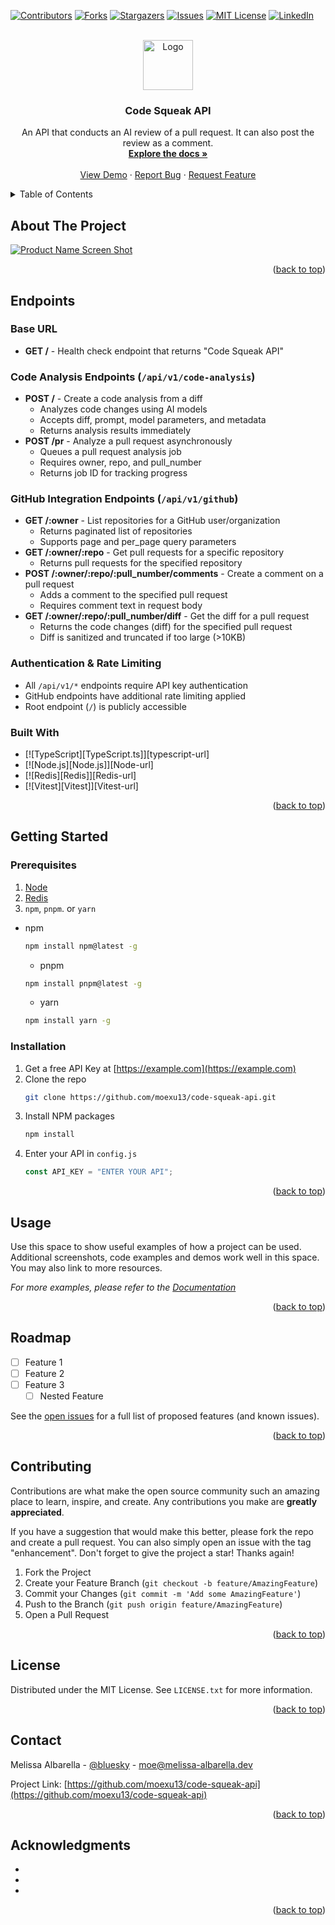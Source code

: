 <!-- Improved compatibility of back to top link: See: https://github.com/othneildrew/Best-README-Template/pull/73 -->

<a name="readme-top"></a>

<!--
*** Thanks for checking out the Best-README-Template. If you have a suggestion
*** that would make this better, please fork the repo and create a pull request
*** or simply open an issue with the tag "enhancement".
*** Don't forget to give the project a star!
*** Thanks again! Now go create something AMAZING! :D
-->

<!-- PROJECT SHIELDS -->
<!--
*** I'm using markdown "reference style" links for readability.
*** Reference links are enclosed in brackets [ ] instead of parentheses ( ).
*** See the bottom of this document for the declaration of the reference variables
*** for contributors-url, forks-url, etc. This is an optional, concise syntax you may use.
*** https://www.markdownguide.org/basic-syntax/#reference-style-links
-->

[![Contributors][contributors-shield]][contributors-url]
[![Forks][forks-shield]][forks-url]
[![Stargazers][stars-shield]][stars-url]
[![Issues][issues-shield]][issues-url]
[![MIT License][license-shield]][license-url]
[![LinkedIn][linkedin-shield]][linkedin-url]

<!-- PROJECT LOGO -->
<br />
<div align="center">
  <a href="https://github.com/moexu13/code-squeak-api">
    <img src="images/logo.png" alt="Logo" width="80" height="80">
  </a>

<h3 align="center">Code Squeak API</h3>

  <p align="center">
    An API that conducts an AI review of a pull request. It can also post the review as a comment.
    <br />
    <a href="https://github.com/moexu13/code-squeak-api"><strong>Explore the docs »</strong></a>
    <br />
    <br />
    <a href="https://github.com/moexu13/code-squeak-api/blob/main/doc/adr/toc.md">View Demo</a>
    ·
    <a href="https://github.com/moexu13/code-squeak-api/issues">Report Bug</a>
    ·
    <a href="https://github.com/moexu13/code-squeak-api/issues">Request Feature</a>
  </p>
</div>

<!-- TABLE OF CONTENTS -->
<details>
  <summary>Table of Contents</summary>
  <ol>
    <li>
      <a href="#about-the-project">About The Project</a>
      <ul>
        <li><a href="#built-with">Built With</a></li>
      </ul>
    </li>
    <li>
      <a href="#getting-started">Getting Started</a>
      <ul>
        <li><a href="#prerequisites">Prerequisites</a></li>
        <li><a href="#installation">Installation</a></li>
      </ul>
    </li>
    <li><a href="#usage">Usage</a></li>
    <li><a href="#roadmap">Roadmap</a></li>
    <li><a href="#contributing">Contributing</a></li>
    <li><a href="#license">License</a></li>
    <li><a href="#contact">Contact</a></li>
    <li><a href="#acknowledgments">Acknowledgments</a></li>
  </ol>
</details>

<!-- ABOUT THE PROJECT -->

## About The Project

[![Product Name Screen Shot][product-screenshot]](https://example.com)

<p align="right">(<a href="#readme-top">back to top</a>)</p>

## Endpoints

### Base URL

- **GET /** - Health check endpoint that returns "Code Squeak API"

### Code Analysis Endpoints (`/api/v1/code-analysis`)

- **POST /** - Create a code analysis from a diff
  - Analyzes code changes using AI models
  - Accepts diff, prompt, model parameters, and metadata
  - Returns analysis results immediately
- **POST /pr** - Analyze a pull request asynchronously
  - Queues a pull request analysis job
  - Requires owner, repo, and pull_number
  - Returns job ID for tracking progress

### GitHub Integration Endpoints (`/api/v1/github`)

- **GET /:owner** - List repositories for a GitHub user/organization
  - Returns paginated list of repositories
  - Supports page and per_page query parameters
- **GET /:owner/:repo** - Get pull requests for a specific repository
  - Returns pull requests for the specified repository
- **POST /:owner/:repo/:pull_number/comments** - Create a comment on a pull request
  - Adds a comment to the specified pull request
  - Requires comment text in request body
- **GET /:owner/:repo/:pull_number/diff** - Get the diff for a pull request
  - Returns the code changes (diff) for the specified pull request
  - Diff is sanitized and truncated if too large (>10KB)

### Authentication & Rate Limiting

- All `/api/v1/*` endpoints require API key authentication
- GitHub endpoints have additional rate limiting applied
- Root endpoint (`/`) is publicly accessible

### Built With

- [![TypeScript][TypeScript.ts]][typescript-url]
- [![Node.js][Node.js]][Node-url]
- [![Redis][Redis]][Redis-url]
- [![Vitest][Vitest]][Vitest-url]

<p align="right">(<a href="#readme-top">back to top</a>)</p>

<!-- GETTING STARTED -->

## Getting Started

### Prerequisites

1. [Node](Node-url)
2. [Redis](Redis-url)
3. `npm`, `pnpm`. or `yarn`

- npm

  ```sh
  npm install npm@latest -g
  ```

  - pnpm

  ```sh
  npm install pnpm@latest -g
  ```

  - yarn

  ```sh
  npm install yarn -g
  ```

### Installation

1. Get a free API Key at [https://example.com](https://example.com)
2. Clone the repo
   ```sh
   git clone https://github.com/moexu13/code-squeak-api.git
   ```
3. Install NPM packages
   ```sh
   npm install
   ```
4. Enter your API in `config.js`
   ```js
   const API_KEY = "ENTER YOUR API";
   ```

<p align="right">(<a href="#readme-top">back to top</a>)</p>

<!-- USAGE EXAMPLES -->

## Usage

Use this space to show useful examples of how a project can be used. Additional screenshots, code examples and demos work well in this space. You may also link to more resources.

_For more examples, please refer to the [Documentation](https://example.com)_

<p align="right">(<a href="#readme-top">back to top</a>)</p>

<!-- ROADMAP -->

## Roadmap

- [ ] Feature 1
- [ ] Feature 2
- [ ] Feature 3
  - [ ] Nested Feature

See the [open issues](https://github.com/moexu13/code-squeak-api/issues) for a full list of proposed features (and known issues).

<p align="right">(<a href="#readme-top">back to top</a>)</p>

<!-- CONTRIBUTING -->

## Contributing

Contributions are what make the open source community such an amazing place to learn, inspire, and create. Any contributions you make are **greatly appreciated**.

If you have a suggestion that would make this better, please fork the repo and create a pull request. You can also simply open an issue with the tag "enhancement".
Don't forget to give the project a star! Thanks again!

1. Fork the Project
2. Create your Feature Branch (`git checkout -b feature/AmazingFeature`)
3. Commit your Changes (`git commit -m 'Add some AmazingFeature'`)
4. Push to the Branch (`git push origin feature/AmazingFeature`)
5. Open a Pull Request

<p align="right">(<a href="#readme-top">back to top</a>)</p>

<!-- LICENSE -->

## License

Distributed under the MIT License. See `LICENSE.txt` for more information.

<p align="right">(<a href="#readme-top">back to top</a>)</p>

<!-- CONTACT -->

## Contact

Melissa Albarella - [@bluesky](https://bsky.app/profile/moexu.bsky.social) - moe@melissa-albarella.dev

Project Link: [https://github.com/moexu13/code-squeak-api](https://github.com/moexu13/code-squeak-api)

<p align="right">(<a href="#readme-top">back to top</a>)</p>

<!-- ACKNOWLEDGMENTS -->

## Acknowledgments

- []()
- []()
- []()

<p align="right">(<a href="#readme-top">back to top</a>)</p>

<!-- MARKDOWN LINKS & IMAGES -->
<!-- https://www.markdownguide.org/basic-syntax/#reference-style-links -->

[contributors-shield]: https://img.shields.io/github/contributors/moexu13/code-squeak-api.svg?style=for-the-badge
[contributors-url]: https://github.com/moexu13/code-squeak-api/graphs/contributors
[forks-shield]: https://img.shields.io/github/forks/moexu13/code-squeak-api.svg?style=for-the-badge
[forks-url]: https://github.com/moexu13/code-squeak-api/network/members
[stars-shield]: https://img.shields.io/github/stars/moexu13/code-squeak-api.svg?style=for-the-badge
[stars-url]: https://github.com/moexu13/code-squeak-api/stargazers
[issues-shield]: https://img.shields.io/github/issues/moexu13/code-squeak-api.svg?style=for-the-badge
[issues-url]: https://github.com/moexu13/code-squeak-api/issues
[license-shield]: https://img.shields.io/github/license/moexu13/code-squeak-api.svg?style=for-the-badge
[license-url]: https://github.com/moexu13/code-squeak-api/blob/master/LICENSE.txt
[linkedin-shield]: https://img.shields.io/badge/-LinkedIn-black.svg?style=for-the-badge&logo=linkedin&colorB=555
[linkedin-url]: https://www.linkedin.com/in/melissa-albarella/
[product-screenshot]: images/screenshot.png
[Next.js]: https://img.shields.io/badge/next.js-000000?style=for-the-badge&logo=nextdotjs&logoColor=white
[Next-url]: https://nextjs.org/
[React.js]: https://img.shields.io/badge/React-20232A?style=for-the-badge&logo=react&logoColor=61DAFB
[React-url]: https://reactjs.org/
[Vue.js]: https://img.shields.io/badge/Vue.js-35495E?style=for-the-badge&logo=vuedotjs&logoColor=4FC08D
[Vue-url]: https://vuejs.org/
[Angular.io]: https://img.shields.io/badge/Angular-DD0031?style=for-the-badge&logo=angular&logoColor=white
[Angular-url]: https://angular.io/
[Svelte.dev]: https://img.shields.io/badge/Svelte-4A4A55?style=for-the-badge&logo=svelte&logoColor=FF3E00
[Svelte-url]: https://svelte.dev/
[Laravel.com]: https://img.shields.io/badge/Laravel-FF2D20?style=for-the-badge&logo=laravel&logoColor=white
[Laravel-url]: https://laravel.com
[Bootstrap.com]: https://img.shields.io/badge/Bootstrap-563D7C?style=for-the-badge&logo=bootstrap&logoColor=white
[Bootstrap-url]: https://getbootstrap.com
[JQuery.com]: https://img.shields.io/badge/jQuery-0769AD?style=for-the-badge&logo=jquery&logoColor=white
[JQuery-url]: https://jquery.com
